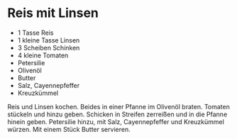 ﻿# Reis mit Linsen

- 1 Tasse Reis
- 1 kleine Tasse Linsen
- 3 Scheiben Schinken
- 4 kleine Tomaten
- Petersilie
- Olivenöl
- Butter
- Salz, Cayennepfeffer
- Kreuzkümmel

Reis und Linsen kochen.
Beides in einer Pfanne im Olivenöl braten.
Tomaten stückeln und hinzu geben.
Schicken in Streifen zerreißen und in die Pfanne hinein geben.
Petersilie hinzu, mit Salz, Cayennepfeffer und Kreuzkümmel würzen.
Mit einem Stück Butter servieren.

